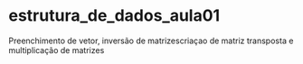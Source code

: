 # estrutura_de_dados_aula01
Preenchimento de vetor, inversão de matrizescriaçao de matriz transposta e multiplicação de matrizes 
